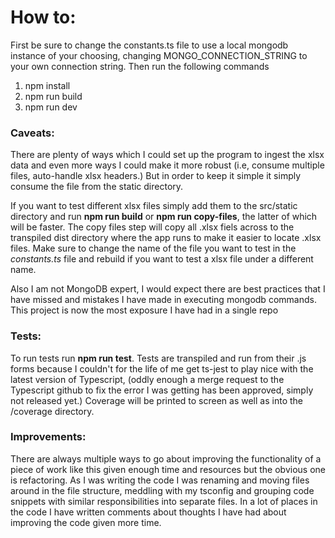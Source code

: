 # How to:

First be sure to change the constants.ts file to use a local mongodb instance of your choosing, changing MONGO_CONNECTION_STRING to your own connection string. Then run the following commands

1. npm install
2. npm run build
3. npm run dev

### Caveats:

There are plenty of ways which I could set up the program to ingest the xlsx data and even more ways I could make it more robust (i.e, consume multiple files, auto-handle xlsx headers.) But in order to keep it simple it simply consume the file from the static directory.

If you want to test different xlsx files simply add them to the src/static directory and run **npm run build** or **npm run copy-files**, the latter of which will be faster. The copy files step will copy all .xlsx fiels across to the transpiled dist directory where the app runs to make it easier to locate .xlsx files. Make sure to change the name of the file you want to test in the *constants.ts* file and rebuild if you want to test a xlsx file under a different name.

Also I am not MongoDB expert, I would expect there are best practices that I have missed and mistakes I have made in executing mongodb commands. This project is now the most exposure I have had in a single repo

### Tests:

To run tests run **npm run test**. Tests are transpiled and run from their .js forms because I couldn't for the life of me get ts-jest to play nice with the latest version of Typescript, (oddly enough a merge request to the Typescript github to fix the error I was getting has been approved, simply not released yet.) Coverage will be printed to screen as well as into the /coverage directory.

### Improvements:

There are always multiple ways to go about improving the functionality of a piece of work like this given enough time and resources but the obvious one is refactoring. As I was writing the code I was renaming and moving files around in the file structure, meddling with my tsconfig and grouping code snippets with similar responsibilities into separate files. In a lot of places in the code I have written comments about thoughts I have had about improving the code given more time.
